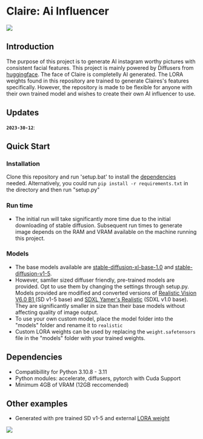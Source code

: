 
# Claire: Ai Influencer

<div align="left">
  <img src="https://drive.google.com/uc?id=1waE5gjU2Gcnt1QWoNamjMjwd95QiZfhN" />
</div>


## Introduction
The purpose of this project is to generate AI instagram worthy pictures with consistent facial features. This project is mainly powered by Diffusers from [huggingface](https://huggingface.co/docs/diffusers/index).
The face of Claire is completelly AI generated. The LORA weights found in this repository are trained to generate Claires's features specifically. However, the repository is made to be flexible for anyone with their own trained model and wishes to create their own AI influencer to use.


## Updates

**`2023-30-12`**: 





## Quick Start

### Installation
Clone this repository and run 'setup.bat' to install the [dependencies](#dependencies) needed.
Alternatively, you could run ```pip install -r requirements.txt``` in the directory and then run "setup.py"

### Run time
- The initial run will take significantly more time due to the initial downloading of stable diffusion. Subsequent run times to generate image depends on the RAM and VRAM available on the machine running this project.

### Models
- The base models available are [stable-diffusion-xl-base-1.0](https://huggingface.co/stabilityai/stable-diffusion-xl-base-1.0) and [stable-diffusion-v1-5](https://huggingface.co/runwayml/stable-diffusion-v1-5). 
- However, samller sized diffuser friendly, pre-trained models are provided. Opt to use them by changing the settings through setup.py. Models provided are modified and converted versions of [Realistic Vision V6.0 B1
](https://civitai.com/models/4201/realistic-vision-v60-b1) (SD v1-5 base) and [SDXL Yamer's Realistic](https://civitai.com/models/127923?modelVersionId=272724) (SDXL v1.0 base). They are significantly smaller in size than their base models without affecting quality of image output.
- To use your own custom model, place the model folder into the "models" folder and rename it to ```realistic```
- Custom LORA weights can be used by replacing the ```weight.safetensors``` file in the "models" folder with your trained weights.      



## Dependencies
- Compatibillity for Python 3.10.8 - 3.11
- Python modules: accelerate, diffusers, pytorch with Cuda Support
- Minimum 4GB of VRAM (12GB reccomended)



## Other examples
- Generated with pre trained SD v1-5 and external [LORA weight](https://civitai.com/models/171781?modelVersionId=192959)
<div align="left">
  <img src= "https://drive.google.com/uc?id=1urQ8m4EOV-M6CvwPW3hhg50uTG3ST0ZV">
</div>








